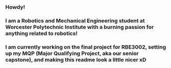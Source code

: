 ###                                                                   Howdy!

### I am a Robotics and Mechanical Engineering student at Worcester Polytechnic Institute with a burning passion for anything related to robotics!

### I am currently working on the final project for RBE3002, setting up my MQP (Major Qualifying Project, aka our senior capstone), and making this readme look a little nicer xD

<!--
**pbrush/pbrush** is a ✨ _special_ ✨ repository because its `README.md` (this file) appears on your GitHub profile.

Here are some ideas to get you started:

- 🔭 I’m currently working on ...
- 🌱 I’m currently learning ...
- 👯 I’m looking to collaborate on ...
- 🤔 I’m looking for help with ...
- 💬 Ask me about ...
- 📫 How to reach me: ...
- 😄 Pronouns: ...
- ⚡ Fun fact: ...
-->

